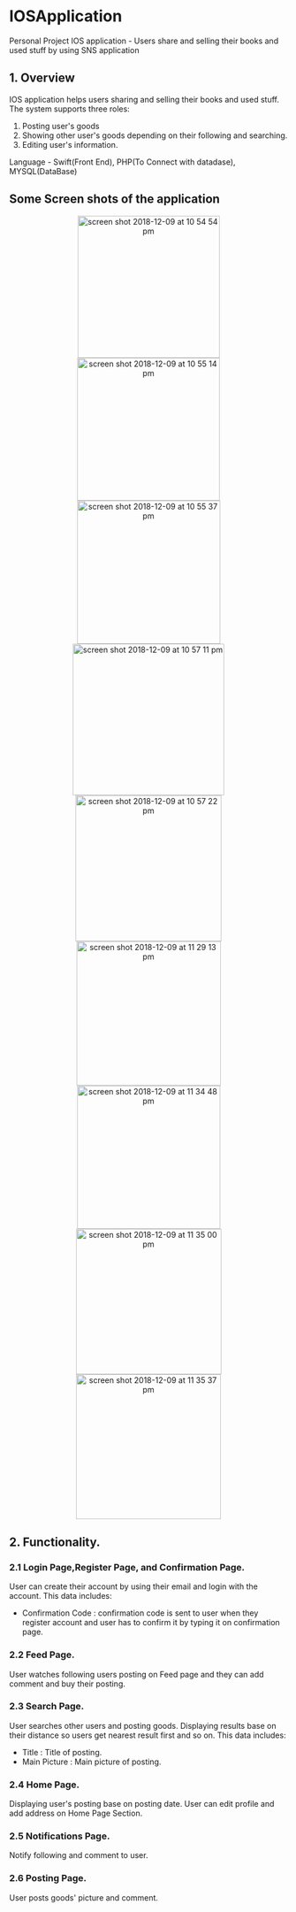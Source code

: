 # IOSApplication
Personal Project IOS application - Users share and selling their books and used stuff by using SNS application

## 1. Overview

IOS application helps users sharing and selling their books and used stuff. The system supports three roles:
1. Posting user's goods
2. Showing other user's goods depending on their following and searching.
3. Editing user's information.

Language - Swift(Front End), PHP(To Connect with datadase), MYSQL(DataBase)
## Some Screen shots of the application
<div align = "center">
<img width="257" alt="screen shot 2018-12-09 at 10 54 54 pm" src="https://user-images.githubusercontent.com/20048273/49710597-8a001800-fc08-11e8-8e38-1d0b5f15b9ce.png">
<img width="258" alt="screen shot 2018-12-09 at 10 55 14 pm" src="https://user-images.githubusercontent.com/20048273/49710640-bddb3d80-fc08-11e8-820c-8245f4d329d5.png">
<img  width="259" alt="screen shot 2018-12-09 at 10 55 37 pm" src="https://user-images.githubusercontent.com/20048273/49710715-33dfa480-fc09-11e8-810f-a035c30d04c0.png">
  </div>


<div align = "center">
<img width="274" alt="screen shot 2018-12-09 at 10 57 11 pm" src="https://user-images.githubusercontent.com/20048273/49710825-ea438980-fc09-11e8-91ef-2f2f9166da1d.png">
<img width="264" alt="screen shot 2018-12-09 at 10 57 22 pm" src="https://user-images.githubusercontent.com/20048273/49710852-0a734880-fc0a-11e8-8f07-6c8ff3370823.png">
  <img width="261" alt="screen shot 2018-12-09 at 11 29 13 pm" src="https://user-images.githubusercontent.com/20048273/49710898-50c8a780-fc0a-11e8-8eeb-8a0b395975bb.png">
  </div>

<div align = "center">
<img width="259" alt="screen shot 2018-12-09 at 11 34 48 pm" src="https://user-images.githubusercontent.com/20048273/49711068-44911a00-fc0b-11e8-97c7-885f3eb831fa.png">
<img width="263" alt="screen shot 2018-12-09 at 11 35 00 pm" src="https://user-images.githubusercontent.com/20048273/49711074-507cdc00-fc0b-11e8-93c3-7530cdd1f9d8.png">
<img width="262" alt="screen shot 2018-12-09 at 11 35 37 pm" src="https://user-images.githubusercontent.com/20048273/49711081-612d5200-fc0b-11e8-9252-152c3ae140cc.png">
  </div>

## 2. Functionality.


### 2.1 Login Page,Register Page, and Confirmation Page.
User can create their account by using their email and login with the account. This data includes:

- Confirmation Code : confirmation code is sent to user when they register account and user has to confirm it by typing it on confirmation page.

### 2.2 Feed Page.
User watches following users posting on Feed page and they can add comment and buy their posting.

### 2.3 Search Page.
User searches other users and posting goods. Displaying results base on their distance so users get nearest result first and so on. This data includes:

- Title : Title of posting.
- Main Picture : Main picture of posting.

### 2.4 Home Page.
Displaying user's posting base on posting date. User can edit profile and add address on Home Page Section.

### 2.5 Notifications Page.
Notify following and comment to user.

### 2.6 Posting Page.
User posts goods' picture and comment.

